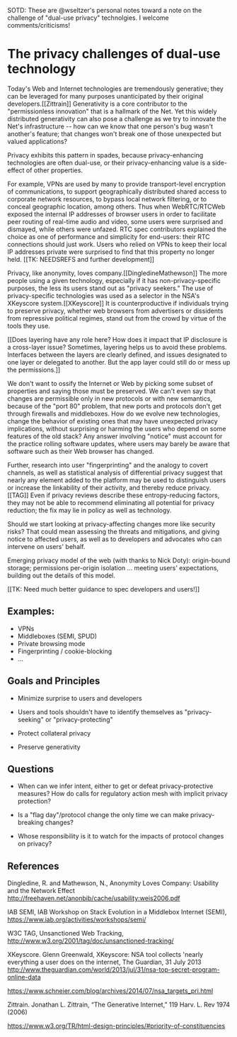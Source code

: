 SOTD: These are @wseltzer's personal notes toward a note on the challenge of "dual-use privacy" technolgies. I welcome comments/criticisms!

# The privacy challenges of dual-use technology

Today's Web and Internet technologies are tremendously generative;
they can be leveraged for many purposes unanticipated by their
original developers.[[Zittrain]] Generativity is a core contributor to
the "permissionless innovation" that is a hallmark of the Net. Yet
this widely distributed generativity can also pose a challenge as we
try to innovate the Net's infrastructure -- how can we know that one
person's bug wasn't another's feature; that changes won't break one of
those unexpected but valued applications?

Privacy exhibits this pattern in spades, because privacy-enhancing
technologies are often dual-use, or their privacy-enhancing value is a
side-effect of other properties. 

For example, VPNs are used by many to provide transport-level
encryption of communications, to support geographically distributed
shared access to corporate network resources, to bypass local network
filtering, or to conceal geographic location, among others. Thus when
WebRTC/RTCWeb exposed the internal IP addresses of browser users in
order to facilitate peer routing of real-time audio and video, some
users were surprised and dismayed, while others were unfazed. RTC spec
contributors explained the choice as one of performance and simplicity
for end-users: their RTC connections should just work. Users who
relied on VPNs to keep their local IP addresses private were surprised
to find that this property no longer held. [[TK: NEEDSREFS and further
development]]

Privacy, like anonymity, loves company.[[DingledineMathewson]] The
more people using a given technology, especially if it has
non-privacy-specific purposes, the less its users stand out as
"privacy seekers." The use of privacy-specific technologies was used
as a selector in the NSA's XKeyscore system.[[XKeyscore]] It is
counterproductive if individuals trying to preserve privacy, whether
web browsers from advertisers or dissidents from repressive political
regimes, stand out from the crowd by virtue of the tools they use.

[[Does layering have any role here? How does it impact that IP
disclosure is a cross-layer issue? Sometimes, layering helps us to
avoid these problems. Interfaces between the layers are clearly
defined, and issues designated to one layer or delegated to
another. But the app layer could still do or mess up the permissions.]]

We don't want to ossify the Internet or Web by picking some subset of
properties and saying those must be preserved. We can't even say that
changes are permissible only in new protocols or with new semantics,
because of the "port 80" problem, that new ports and protocols don't
get through firewalls and middleboxes. How do we evolve new
technologies, change the behavior of existing ones that may have
unexpected privacy implications, without surprising or harming the
users who depend on some features of the old stack? Any answer
involving "notice" must account for the practice rolling software
updates, where users may barely be aware that software such as their
Web browser has changed.

Further, research into user "fingerprinting" and the analogy to covert
channels, as well as statistical analysis of differential privacy
suggest that nearly any element added to the platform may be used to
distinguish users or increase the linkability of their activity, and
thereby reduce privacy.[[TAG]] Even if privacy reviews describe these
entropy-reducing factors, they may not be able to recommend
eliminating all potential for privacy reduction; the fix may lie in
policy as well as technology.

Should we start looking at privacy-affecting changes more like
security risks? That could mean assessing the threats and mitigations,
and giving notice to affected users, as well as to developers and
advocates who can intervene on users' behalf.

Emerging privacy model of the web (with thanks to Nick Doty):
origin-bound storage; 
permissions
per-origin isolation
...
meeting users' expectations, building out the details of this model. 

[[TK: Need much better guidance to spec developers and users!]]


## Examples: 

* VPNs
* Middleboxes (SEMI, SPUD)
* Private browsing mode
* Fingerprinting / cookie-blocking
* ... 

## Goals and Principles

* Minimize surprise to users and developers

* Users and tools shouldn't have to identify themselves as
  "privacy-seeking" or "privacy-protecting"

* Protect collateral privacy

* Preserve generativity

## Questions

* When can we infer intent, either to get or defeat privacy-protective
  measures? How do calls for regulatory action mesh with implicit
  privacy protection?

* Is a "flag day"/protocol change the only time we can make
  privacy-breaking changes? 

* Whose responsibility is it to watch for the impacts of protocol changes on
  privacy?

## References

Dingledine, R. and Mathewson, N., Anonymity Loves Company:
Usability and the Network Effect  http://freehaven.net/anonbib/cache/usability:weis2006.pdf

IAB SEMI, IAB Workshop on Stack Evolution in a Middlebox Internet (SEMI), https://www.iab.org/activities/workshops/semi/

W3C TAG, Unsanctioned Web Tracking, http://www.w3.org/2001/tag/doc/unsanctioned-tracking/

XKeyscore. Glenn Greenwald, XKeyscore: NSA tool collects 'nearly everything a user does on the internet, The Guardian, 31 July 2013  http://www.theguardian.com/world/2013/jul/31/nsa-top-secret-program-online-data

https://www.schneier.com/blog/archives/2014/07/nsa_targets_pri.html

Zittrain. Jonathan L. Zittrain, “The Generative Internet,” 119 Harv. L. Rev 1974 (2006) 

https://www.w3.org/TR/html-design-principles/#priority-of-constituencies

